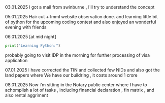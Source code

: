 03.01.2025
I got a mail from swinburne , I'll try to understand the concept 

05.01.2025
Hair cut + ImmI website observation done. and learning little bit of python for the upcoming coding contest and also enjoyed an wonderful evening with friends 

06.01.2025
[at mid night]
```python
print("Learning Python:")
```
probably going to visit IDP in the morning for further processing of visa application

07.01.2025
I have corrected the TIN and collected few NIDs and also got the land papers where We have our buildring , it costs around 1 crore 

08.01.2025
Now I'm sitting in the Notary public center where I have to achomplish a lot of tasks , including financial declaration , fin matrix , and also rental aggriment 